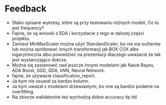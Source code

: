 # Feedback
- Słabo opisane wykresy, które są przy testowaniu różnych modeli, Co to jest frequency?
- Fajnie, że są wnioski z EDA i korzystacie z tego w dalszej części projektu.
- Zamiast MinMaxScaler można użyć StandardScaler, bo nie ma outlierów lub można spróbować innych transformacji jak BOX COX albo logarytmiczna albo powiedzieć na prezentacji dlaczego uważacie że tak jest wystarczająco dobrze.
- Można się zastanowić nad jeszcze innymi modelami jak Naive Bayes, ADA Boost, SGD, QDA, kNN, Neural Network.
- fajnie, że używacie classification_report.
- Ja bym nie usuwał za bardzo kolumn.
- Ja bym uważał z modelami drzewiastymi, bo one są bardzo podatne na overfitting.
- Na zbiorze walidatorów też wychodzą dobre accuracy itp itd.